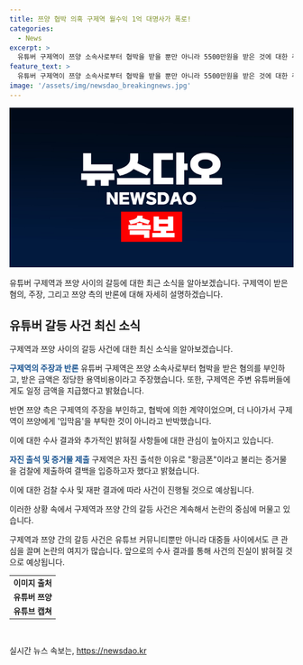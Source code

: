 ```yaml
---
title: 쯔양 협박 의혹 구제역 월수익 1억 대명사가 폭로!
categories:
  - News
excerpt: >
  유튜버 구제역이 쯔양 소속사로부터 협박을 받을 뿐만 아니라 5500만원을 받은 것에 대한 주장을 부인하며, 이를 알리려는 유튜버들을 입막음하기 위한 용역을 맡아 1년간 5500만원을 받았다고 주장했다. 그는 쯔양 소속사의 부탁에 따라 입막음을 하겠다는 용의가 생겨 받은 것이며, 쯔양의 사생활을 폭로하지 않았다고 주장했다. 또한, 이에 대한 관련된 녹음파일들을 공개하며 논란에 대한 입장을 설명했다. 구제역은 이번 인터뷰를 통해 자신의 결백을 입증하고자 하며, 앞으로의 수사를 통해 진실을 밝힐 것이란 의지를 밝혔다.
feature_text: >
  유튜버 구제역이 쯔양 소속사로부터 협박을 받을 뿐만 아니라 5500만원을 받은 것에 대한 주장을 부인하며, 이를 알리려는 유튜버들을 입막음하기 위한 용역을 맡아 1년간 5500만원을 받았다고 주장했다. 그는 쯔양 소속사의 부탁에 따라 입막음을 하겠다는 용의가 생겨 받은 것이며, 쯔양의 사생활을 폭로하지 않았다고 주장했다. 또한, 이에 대한 관련된 녹음파일들을 공개하며 논란에 대한 입장을 설명했다. 구제역은 이번 인터뷰를 통해 자신의 결백을 입증하고자 하며, 앞으로의 수사를 통해 진실을 밝힐 것이란 의지를 밝혔다.
image: '/assets/img/newsdao_breakingnews.jpg'
---
```


<p><img src="/assets/img/newsdao_breakingnews.jpg" alt="koreaapp 속보" /></p>

<p>유튜버 구제역과 쯔양 사이의 갈등에 대한 최근 소식을 알아보겠습니다. 구제역이 받은 혐의, 주장, 그리고 쯔양 측의 반론에 대해 자세히 설명하겠습니다.</p>

<h2 data-ke-size="size26">유튜버 갈등 사건 최신 소식</h2>

<p>구제역과 쯔양 사이의 갈등 사건에 대한 최신 소식을 알아보겠습니다.</p>

<p><b><span style="color: #1a5490;">구제역의 주장과 반론</span></b>
유튜버 구제역은 쯔양 소속사로부터 협박을 받은 혐의를 부인하고, 받은 금액은 정당한 용역비용이라고 주장했습니다. 또한, 구제역은 주변 유튜버들에게도 일정 금액을 지급했다고 밝혔습니다.</p>

<p>반면 쯔양 측은 구제역의 주장을 부인하고, 협박에 의한 계약이었으며, 더 나아가서 구제역이 쯔양에게 '입막음'을 부탁한 것이 아니라고 반박했습니다.</p>

<p>이에 대한 수사 결과와 추가적인 밝혀질 사항들에 대한 관심이 높아지고 있습니다.</p>

<p><b><span style="color: #1a5490;">자진 출석 및 증거물 제출</span></b>
구제역은 자진 출석한 이유로 "황금폰"이라고 불리는 증거물을 검찰에 제출하여 결백을 입증하고자 했다고 밝혔습니다.</p>

<p>이에 대한 검찰 수사 및 재판 결과에 따라 사건이 진행될 것으로 예상됩니다.</p>

<p>이러한 상황 속에서 구제역과 쯔양 간의 갈등 사건은 계속해서 논란의 중심에 머물고 있습니다.</p>

<p>구제역과 쯔양 간의 갈등 사건은 유튜브 커뮤니티뿐만 아니라 대중들 사이에서도 큰 관심을 끌며 논란의 여지가 많습니다. 앞으로의 수사 결과를 통해 사건의 진실이 밝혀질 것으로 예상됩니다.</p>

<table>
  <tr>
    <td style="text-align: center; height: 17px;"><b>이미지 출처</b></td>
  </tr>
  <tr>
    <td style="text-align: center; height: 17px;"><b>유튜버 쯔양</b></td>
  </tr>
  <tr>
    <td style="text-align: center; height: 17px;"><b>유튜브 캡쳐</b></td>
  </tr>
</table>

<p data-ke-size="size16">&nbsp;</p>
실시간 뉴스 속보는, <a href="https://newsdao.kr" rel="dofollow">https://newsdao.kr</a>


